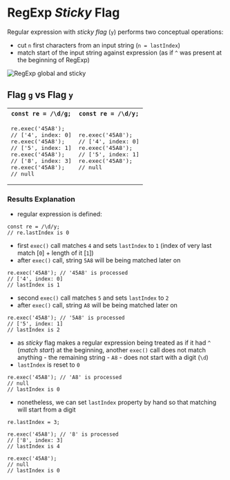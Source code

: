 # RegExp _Sticky_ Flag

Regular expression with  _sticky flag_ (`y`) performs two conceptual operations:
* cut `n` first characters from an input string (`n = lastIndex`)
* match start of the input string against expression (as if `^` was present at the beginning of RegExp)

![RegExp global and sticky](https://github.com/damianc/dev-notes/blob/master/_images/javascript/re-global-sticky-general.png "RegExp global and sticky")

## Flag `g`  vs Flag `y`

<table>
<tr>
<th><code>const re = /\d/g;</code></th>
<th><code>const re = /\d/y;</code></th>
</tr>
<tr>
<td>
<pre>
re.exec('45A8');
// ['4', index: 0]
re.exec('45A8');
// ['5', index: 1]
re.exec('45A8');
// ['8', index: 3]
re.exec('45A8');
// null
</pre>
</td>
<td>
<pre>
re.exec('45A8');
// ['4', index: 0]
re.exec('45A8');
// ['5', index: 1]
re.exec('45A8');
// null
</pre>
</td>
</tr>
</table>

### Results Explanation

* regular expression is defined:

```
const re = /\d/y;
// re.lastIndex is 0
```

* first `exec()` call matches `4` and sets `lastIndex` to `1` (index of very last match [`0`] + length of it [`1`])
* after `exec()` call, string `5A8` will be being matched later on

```
re.exec('45A8'); // '45A8' is processed
// ['4', index: 0]
// lastIndex is 1
```

* second `exec()` call matches `5` and sets `lastIndex` to `2`
* after `exec()` call, string `A8` will be being matched later on

```
re.exec('45A8'); // '5A8' is processed
// ['5', index: 1]
// lastIndex is 2
```

* as _sticky_ flag makes a regular expression being treated as if it had `^` (_match start_) at the beginning, another `exec()` call does not match anything - the remaining string - `A8` - does not start with a digit (`\d`)
* `lastIndex` is reset to `0`
```
re.exec('45A8'); // 'A8' is processed
// null
// lastIndex is 0
```

* nonetheless, we can set `lastIndex` property by hand so that matching will start from a digit

```
re.lastIndex = 3;

re.exec('45A8'); // '8' is processed
// ['8', index: 3]
// lastIndex is 4

re.exec('45A8');
// null
// lastIndex is 0
```